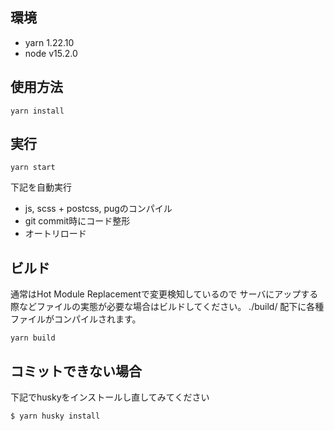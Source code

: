 ## 環境

- yarn 1.22.10
- node v15.2.0

## 使用方法

```
yarn install
```

## 実行

```
yarn start
```
下記を自動実行

* js, scss + postcss, pugのコンパイル
* git commit時にコード整形
* オートリロード

## ビルド

通常はHot Module Replacementで変更検知しているので
サーバにアップする際などファイルの実態が必要な場合はビルドしてください。
./build/ 配下に各種ファイルがコンパイルされます。
```
yarn build
```

## コミットできない場合

下記でhuskyをインストールし直してみてください

```
$ yarn husky install
```
